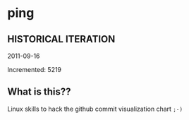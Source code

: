 # ping

## HISTORICAL ITERATION
2011-09-16

Incremented: 5219

## What is this?? 
Linux skills to hack the github commit visualization chart `;-)`

